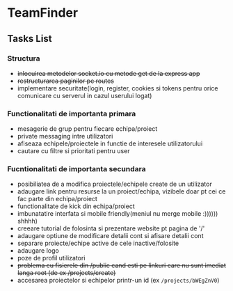 # TeamFinder

## Tasks List

### Structura

- ~~inlocuirea metodelor socket.io cu metode get de la express app~~
- ~~restructurarea paginilor pe routes~~
- implementare securitate(login, register, cookies si tokens pentru orice comunicare cu serverul in cazul userului logat)

### Functionalitati de importanta primara

- mesagerie de grup pentru fiecare echipa/proiect
- private messaging intre utilizatori
- afiseaza echipele/proiectele in functie de interesele utilizatorului
- cautare cu filtre si prioritati pentru user

### Fucntionalitati de importanta secundara

- posibiliatea de a modifica proiectele/echipele create de un utilizator
- adaugare link pentru resurse la un proiect/echipa, vizibele doar pt cei ce fac parte din echipa/proiect
- functionalitate de kick din echipa/proiect
- imbunatatire interfata si mobile friendly(meniul nu merge mobile :)))))) shhhh)
- creeare tutorial de folosinta si prezentare website pt pagina de '/'
- adaugare optiune de modificare detalii cont si afisare detalii cont
- separare proiecte/echipe active de cele inactive/folosite
- adaugare logo
- poze de profil utilizatori
- ~~problema cu fisierele din /public cand esti pe linkuri care nu sunt imediat langa root (de ex /projects/create)~~
- accesarea proiectelor si echipelor printr-un id (ex `/projects/bWEgZnV0`)

